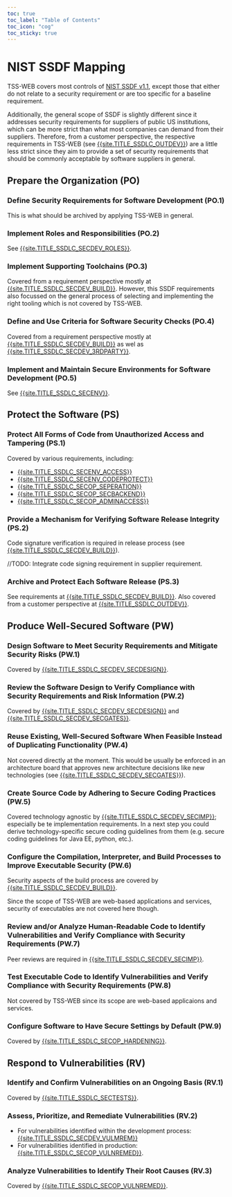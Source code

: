 ```yaml
---
toc: true
toc_label: "Table of Contents"
toc_icon: "cog"
toc_sticky: true
---
```


# NIST SSDF Mapping 

TSS-WEB covers most controls of [NIST SSDF v1.1](https://csrc.nist.gov/Projects/ssdf), except those that either do not relate to a security requirement or are too specific for a baseline requirement. 

Additionally, the general scope of SSDF is slightly different since it addresses security requirements for suppliers of public US institutions, which can be more strict than what most companies can demand from their suppliers. Therefore, from a customer perspective, the respective requirements in TSS-WEB (see [{{site.TITLE_SSDLC_OUTDEV}}]({{site.URL_SSDLC_OUTDEV}})) are a little less strict since they aim to provide a set of security requirements that should be commonly acceptable by software suppliers in general.

## Prepare the Organization (PO)

### Define Security Requirements for Software Development (PO.1)

This is what should be archived by applying TSS-WEB in general.

### Implement Roles and Responsibilities (PO.2)

See [{{site.TITLE_SSDLC_SECDEV_ROLES}}]({{site.URL_SSDLC_SECDEV_ROLES}}).

### Implement Supporting Toolchains (PO.3)

Covered from a requirement perspective mostly at [{{site.TITLE_SSDLC_SECDEV_BUILD}}]({{site.URL_SSDLC_SECDEV_BUILD}}). However, this SSDF requirements also focussed on the general process of selecting and implementing the right tooling which is not covered by TSS-WEB.

### Define and Use Criteria for Software Security Checks (PO.4)

Covered from a requirement perspective mostly at [{{site.TITLE_SSDLC_SECDEV_BUILD}}]({{site.URL_SSDLC_SECDEV_BUILD}}) as wel as [{{site.TITLE_SSDLC_SECDEV_3RDPARTY}}]({{site.URL_SSDLC_SECDEV_3RDPARTY}}).

### Implement and Maintain Secure Environments for Software Development (PO.5)

See [{{site.TITLE_SSDLC_SECENV}}]({{site.URL_SSDLC_SECENV}}).

## Protect the Software (PS)

### Protect All Forms of Code from Unauthorized Access and Tampering (PS.1)

Covered by various requirements, including:

* [{{site.TITLE_SSDLC_SECENV_ACCESS}}]({{site.URL_SSDLC_SECENV_ACCESS}})
* [{{site.TITLE_SSDLC_SECENV_CODEPROTECT}}]({{site.URL_SSDLC_SECENV_CODEPROTECT}})
* [{{site.TITLE_SSDLC_SECOP_SEPERATION}}]({{site.URL_SSDLC_SECOPP_SEPERATION}})
* [{{site.TITLE_SSDLC_SECOP_SECBACKEND}}]({{site.URL_SSDLC_SECOPP_SECBACKEND}})
* [{{site.TITLE_SSDLC_SECOP_ADMINACCESS}}]({{site.URL_SSDLC_SECOPP_ADMINACCESS}})

### Provide a Mechanism for Verifying Software Release Integrity (PS.2)

Code signature verification is required in release process (see [{{site.TITLE_SSDLC_SECDEV_BUILD}}]({{site.URL_SSDLC_SECDEV_BUILD}})).

//TODO: Integrate code signing requirement in supplier requirement. 

### Archive and Protect Each Software Release (PS.3)

See requirements at [{{site.TITLE_SSDLC_SECDEV_BUILD}}]({{site.URL_SSDLC_SECDEV_BUILD}}). Also covered from a customer perspective at [{{site.TITLE_SSDLC_OUTDEV}}]({{site.URL_SSDLC_OUTDEV}}).

## Produce Well-Secured Software (PW)

### Design Software to Meet Security Requirements and Mitigate Security Risks (PW.1)

Covered by [{{site.TITLE_SSDLC_SECDEV_SECDESIGN}}]({{site.URL_SSDLC_SECDEV_SECDESIGN}}).

### Review the Software Design to Verify Compliance with Security Requirements and Risk Information (PW.2)

Covered by [{{site.TITLE_SSDLC_SECDEV_SECDESIGN}}]({{site.URL_SSDLC_SECDEV_SECDESIGN}}) and [{{site.TITLE_SSDLC_SECDEV_SECGATES}}]({{site.URL_SSDLC_SECDEV_SECGATES}}).

### Reuse Existing, Well-Secured Software When Feasible Instead of Duplicating Functionality (PW.4)

Not covered directly at the moment. This would be usually be enforced in an architecture board that approves new architecture decisions like new technologies (see [{{site.TITLE_SSDLC_SECDEV_SECGATES}}]({{site.URL_SSDLC_SECDEV_SECGATES}})).

### Create Source Code by Adhering to Secure Coding Practices (PW.5)

Covered technology agnostic by [{{site.TITLE_SSDLC_SECDEV_SECIMP}}]({{site.URL_SSDLC_SECDEV_SECIMP}}); especially be te implementation requirements. In a next step you could derive technology-specific secure coding guidelines from them (e.g. secure coding guidelines for Java EE, python, etc.).

### Configure the Compilation, Interpreter, and Build Processes to Improve Executable Security (PW.6)

Security aspects of the build process are covered by [{{site.TITLE_SSDLC_SECDEV_BUILD}}]({{site.URL_SSDLC_SECDEV_BUILD}}).

Since the scope of TSS-WEB are web-based applications and services, security of executables are not covered here though.

### Review and/or Analyze Human-Readable Code to Identify Vulnerabilities and Verify Compliance with Security Requirements (PW.7)

Peer reviews are required in [{{site.TITLE_SSDLC_SECDEV_SECIMP}}]({{site.URL_SSDLC_SECDEV_SECIMP}}).

### Test Executable Code to Identify Vulnerabilities and Verify Compliance with Security Requirements (PW.8)

Not covered by TSS-WEB since its scope are web-based applicaions and services.

### Configure Software to Have Secure Settings by Default (PW.9)

Covered by [{{site.TITLE_SSDLC_SECOP_HARDENING}}]({{site.URL_SSDLC_SECOP_HARDENING}}).

## Respond to Vulnerabilities (RV)

### Identify and Confirm Vulnerabilities on an Ongoing Basis (RV.1)

Covered by [{{site.TITLE_SSDLC_SECTESTS}}]({{site.URL_SSDLC_SECTESTS}}).

### Assess, Prioritize, and Remediate Vulnerabilities (RV.2)

* For vulnerabilities identified within the development process: [{{site.TITLE_SSDLC_SECDEV_VULMREM}}]({{site.URL_SSDLC_SECDEV_VULMREM}})
* For vulnerabilities identified in production: [{{site.TITLE_SSDLC_SECOP_VULNREMED}}]({{site.URL_SSDLC_SECOP_VULNREMED}}).
  
### Analyze Vulnerabilities to Identify Their Root Causes (RV.3)

Covered by [{{site.TITLE_SSDLC_SECOP_VULNREMED}}]({{site.URL_SSDLC_SECOP_VULNREMED}}).
